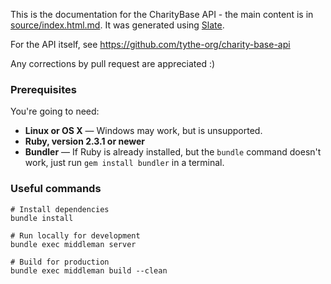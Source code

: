 This is the documentation for the CharityBase API - the main content is in [source/index.html.md](source/index.html.md). It was generated using [Slate](https://github.com/lord/slate).

For the API itself, see https://github.com/tythe-org/charity-base-api

Any corrections by pull request are appreciated :)


### Prerequisites

You're going to need:

 - **Linux or OS X** — Windows may work, but is unsupported.
 - **Ruby, version 2.3.1 or newer**
 - **Bundler** — If Ruby is already installed, but the `bundle` command doesn't work, just run `gem install bundler` in a terminal.

### Useful commands

```shell
# Install dependencies
bundle install
```

```shell
# Run locally for development
bundle exec middleman server
```

```shell
# Build for production
bundle exec middleman build --clean
```

